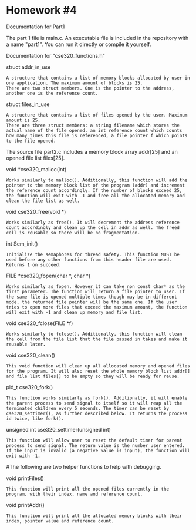 # Homework #4

Documentation for Part1


The part 1 file is main.c. An executable file is included in the repository with a name "part1". You can run it directly or compile it yourself. 



Documentation for "cse320_functions.h"


struct addr_in_use
	
	
	A structure that contains a list of memory blocks allocated by user in one application. The maximum amount of blocks is 25. 
	There are two struct members. One is the pointer to the address, another one is the reference count. 




struct files_in_use
	
	
	A structure that contains a list of files opened by the user. Maximum amount is 25. 
	There are three struct members: a string filename which stores the actual name of the file opened, an int reference count which counts how many times this file is referenced, a file pointer f which points to the file opened. 




The source file part2.c includes a memory block array addr[25] and an opened file list files[25]. 




void *cse320_malloc(int)
	
	
	Works similarly to malloc(). Additionally, this function will add the pointer to the memory block list of the program (addr) and increment the reference count accordingly. If the number of blocks exceed 25, the function will exit with -1 and free all the allocated memory and clean the file list as well.




void cse320_free(void *)
	
	
	Works similarly as free(). It will decrement the address reference count accordingly and clean up the cell in addr as well. The freed cell is reusable so there will be no fragmentation. 




int Sem_init()
	
	
	Initialize the semaphores for thread safety. This function MUST be used before any other functions from this header file are used. Returns 1 on succeed. 



FILE *cse320_fopen(char *, char *)
	
	
	Works similarly as fopen. However it can take non const char* as the first parameter. The function will return a file pointer to user. If the same file is opened multiple times though may be in different mode, the returned file pointer will be the same one. If the user tries to open more files that exceed the maximum amount, the function will exit with -1 and clean up memory and file list. 



void cse320_fclose(FILE *f)
	
	
	Works similarly to fclose(). Additionally, this function will clean the cell from the file list that the file passed in takes and make it reusable later. 



void cse320_clean()
	
	
	This void function will clean up all allocated memory and opened files for the program. It will also reset the whole memory block list addr[] and file list files[] to be empty so they will be ready for reuse. 



pid_t cse320_fork()
	
	
	This function works similarly as fork(). Additionally, it will enable the parent process to send signal to itself so it will reap all the terminated children every 5 seconds. The timer can be reset by cse320_settimer(), as further described below. It returns the process id twice, like fork(). 



unsigned int cse320_settimer(unsigned int)
	
	
	This function will allow user to reset the default timer for parent process to send signal. The return value is the number user entered. If the input is invalid (a negative value is input), the function will exit with -1. 



#The following are two helper functions to help with debugging. 



void printFiles()
	
	
	This function will print all the opened files currently in the program, with their index, name and reference count. 



void printAddr()
	
	
	This function will print all the allocated memory blocks with their index, pointer value and reference count. 




